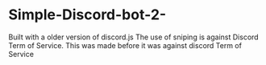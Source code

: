 # Simple-Discord-bot-2-
Built with a older version of discord.js
The use of sniping is against Discord Term of Service. This was made before it was against discord Term of Service 
